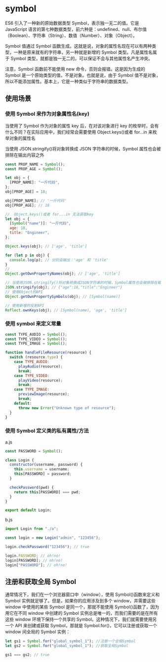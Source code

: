 # symbol

ES6 引入了一种新的原始数据类型 Symbol，表示独一无二的值。它是 JavaScript 语言的第七种数据类型，前六种是：undefined、null、布尔值（Boolean）、字符串（String）、数值（Number）、对象（Object）。

Symbol 值通过 Symbol 函数生成。这就是说，对象的属性名现在可以有两种类型，一种是原来就有的字符串，另一种就是新增的 Symbol 类型。凡是属性名属于 Symbol 类型，就都是独一无二的，可以保证不会与其他属性名产生冲突。

注意，Symbol 函数前不能使用 new 命令，否则会报错。这是因为生成的 Symbol 是一个原始类型的值，不是对象。也就是说，由于 Symbol 值不是对象，所以不能添加属性。基本上，它是一种类似于字符串的数据类型。

## 使用场景

### 使用 Symbol 来作为对象属性名(key)

当使用了 Symbol 作为对象的属性 key 后，在对该对象进行 key 的枚举时，会有什么不同？在实际应用中，我们经常会需要使用 Object.keys()或者 for...in 来枚举对象的属性名

当使用 JSON.stringify()将对象转换成 JSON 字符串的时候，Symbol 属性也会被排除在输出内容之外

```js
const PROP_NAME = Symbol();
const PROP_AGE = Symbol();

let obj = {
  [PROP_NAME]: "一斤代码",
};
obj[PROP_AGE] = 18;

obj[PROP_NAME]; // '一斤代码'
obj[PROP_AGE]; // 18

//  Object.keys()或者 for...in 无法获取key
let obj = {
  [Symbol("name")]: "一斤代码",
  age: 18,
  title: "Engineer",
};

Object.keys(obj); // ['age', 'title']

for (let p in obj) {
  console.log(p); // 分别会输出：'age' 和 'title'
}
//
Object.getOwnPropertyNames(obj); // ['age', 'title']

// 当使用JSON.stringify()将对象转换成JSON字符串的时候，Symbol属性也会被排除在输出内容之外
JSON.stringify(obj); // {"age":18,"title":"Engineer"}
// 使用Object的API
Object.getOwnPropertySymbols(obj); // [Symbol(name)]

// 使用新增的反射API
Reflect.ownKeys(obj); // [Symbol(name), 'age', 'title']
```

### 使用 symbol 来定义常量

```js
const TYPE_AUDIO = Symbol();
const TYPE_VIDEO = Symbol();
const TYPE_IMAGE = Symbol();

function handleFileResource(resource) {
  switch (resource.type) {
    case TYPE_AUDIO:
      playAudio(resource);
      break;
    case TYPE_VIDEO:
      playVideo(resource);
      break;
    case TYPE_IMAGE:
      previewImage(resource);
      break;
    default:
      throw new Error("Unknown type of resource");
  }
}
```

### 使用 Symbol 定义类的私有属性/方法

a.js

```js
const PASSWORD = Symbol();

class Login {
  constructor(username, password) {
    this.username = username;
    this[PASSWORD] = password;
  }

  checkPassword(pwd) {
    return this[PASSWORD] === pwd;
  }
}

export default Login;
```

b.js

```js
import Login from "./a";

const login = new Login("admin", "123456");

login.checkPassword("123456"); // true

login.PASSWORD; // oh!no!
login[PASSWORD]; // oh!no!
login["PASSWORD"]; // oh!no!
```

## 注册和获取全局 Symbol

通常情况下，我们在一个浏览器窗口中（window），使用 Symbol()函数来定义和 Symbol 实例就足够了。但是，如果你的应用涉及到多个 window，并需要这些 window 中使用的某些 Symbol 是同一个，那就不能使用 Symbol()函数了，因为用它在不同 window 中创建的 Symbol 实例总是唯一的，而我们需要的是在所有这些 window 环境下保持一个共享的 Symbol。这种情况下，我们就需要使用另一个 API 来创建或获取 Symbol，那就是 Symbol.for()，它可以注册或获取一个 window 间全局的 Symbol 实例：

```js
let gs1 = Symbol.for("global_symbol_1"); //注册一个全局Symbol
let gs2 = Symbol.for("global_symbol_1"); //获取全局Symbol

gs1 === gs2; // true
```
